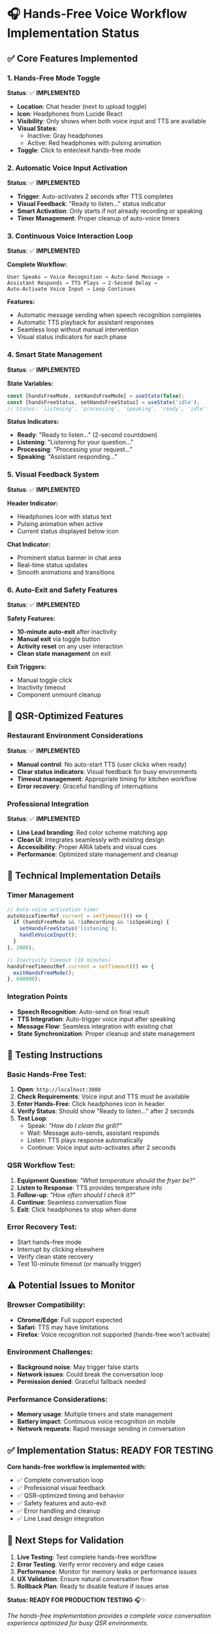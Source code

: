 # 🎧 Hands-Free Voice Workflow Implementation Status

## ✅ **Core Features Implemented**

### **1. Hands-Free Mode Toggle**
**Status**: ✅ **IMPLEMENTED**

- **Location**: Chat header (next to upload toggle)
- **Icon**: Headphones from Lucide React
- **Visibility**: Only shows when both voice input and TTS are available
- **Visual States**: 
  - Inactive: Gray headphones
  - Active: Red headphones with pulsing animation
- **Toggle**: Click to enter/exit hands-free mode

### **2. Automatic Voice Input Activation**
**Status**: ✅ **IMPLEMENTED**

- **Trigger**: Auto-activates 2 seconds after TTS completes
- **Visual Feedback**: "Ready to listen..." status indicator
- **Smart Activation**: Only starts if not already recording or speaking
- **Timer Management**: Proper cleanup of auto-voice timers

### **3. Continuous Voice Interaction Loop**
**Status**: ✅ **IMPLEMENTED**

**Complete Workflow:**
```
User Speaks → Voice Recognition → Auto-Send Message →
Assistant Responds → TTS Plays → 2-Second Delay → 
Auto-Activate Voice Input → Loop Continues
```

**Features:**
- Automatic message sending when speech recognition completes
- Automatic TTS playback for assistant responses
- Seamless loop without manual intervention
- Visual status indicators for each phase

### **4. Smart State Management**
**Status**: ✅ **IMPLEMENTED**

**State Variables:**
```javascript
const [handsFreeMode, setHandsFreeMode] = useState(false);
const [handsFreeStatus, setHandsFreeStatus] = useState('idle');
// States: 'listening', 'processing', 'speaking', 'ready', 'idle'
```

**Status Indicators:**
- **Ready**: "Ready to listen..." (2-second countdown)
- **Listening**: "Listening for your question..."
- **Processing**: "Processing your request..."
- **Speaking**: "Assistant responding..."

### **5. Visual Feedback System**
**Status**: ✅ **IMPLEMENTED**

**Header Indicator:**
- Headphones icon with status text
- Pulsing animation when active
- Current status displayed below icon

**Chat Indicator:**
- Prominent status banner in chat area
- Real-time status updates
- Smooth animations and transitions

### **6. Auto-Exit and Safety Features**
**Status**: ✅ **IMPLEMENTED**

**Safety Features:**
- **10-minute auto-exit** after inactivity
- **Manual exit** via toggle button
- **Activity reset** on any user interaction
- **Clean state management** on exit

**Exit Triggers:**
- Manual toggle click
- Inactivity timeout
- Component unmount cleanup

## 🎯 **QSR-Optimized Features**

### **Restaurant Environment Considerations**
**Status**: ✅ **IMPLEMENTED**

- **Manual control**: No auto-start TTS (user clicks when ready)
- **Clear status indicators**: Visual feedback for busy environments
- **Timeout management**: Appropriate timing for kitchen workflow
- **Error recovery**: Graceful handling of interruptions

### **Professional Integration**
**Status**: ✅ **IMPLEMENTED**

- **Line Lead branding**: Red color scheme matching app
- **Clean UI**: Integrates seamlessly with existing design
- **Accessibility**: Proper ARIA labels and visual cues
- **Performance**: Optimized state management and cleanup

## 🔧 **Technical Implementation Details**

### **Timer Management**
```javascript
// Auto-voice activation timer
autoVoiceTimerRef.current = setTimeout(() => {
  if (handsFreeMode && !isRecording && !isSpeaking) {
    setHandsFreeStatus('listening');
    handleVoiceInput();
  }
}, 2000);

// Inactivity timeout (10 minutes)
handsFreeTimeoutRef.current = setTimeout(() => {
  exitHandsFreeMode();
}, 600000);
```

### **Integration Points**
- **Speech Recognition**: Auto-send on final result
- **TTS Integration**: Auto-trigger voice input after speaking
- **Message Flow**: Seamless integration with existing chat
- **State Synchronization**: Proper cleanup and state management

## 🚀 **Testing Instructions**

### **Basic Hands-Free Test:**
1. **Open**: `http://localhost:3000`
2. **Check Requirements**: Voice input and TTS must be available
3. **Enter Hands-Free**: Click headphones icon in header
4. **Verify Status**: Should show "Ready to listen..." after 2 seconds
5. **Test Loop**:
   - Speak: *"How do I clean the grill?"*
   - Wait: Message auto-sends, assistant responds
   - Listen: TTS plays response automatically
   - Continue: Voice input auto-activates after 2 seconds

### **QSR Workflow Test:**
1. **Equipment Question**: *"What temperature should the fryer be?"*
2. **Listen to Response**: TTS provides temperature info
3. **Follow-up**: *"How often should I check it?"*
4. **Continue**: Seamless conversation flow
5. **Exit**: Click headphones to stop when done

### **Error Recovery Test:**
- Start hands-free mode
- Interrupt by clicking elsewhere
- Verify clean state recovery
- Test 10-minute timeout (or manually trigger)

## ⚠️ **Potential Issues to Monitor**

### **Browser Compatibility:**
- **Chrome/Edge**: Full support expected
- **Safari**: TTS may have limitations
- **Firefox**: Voice recognition not supported (hands-free won't activate)

### **Environment Challenges:**
- **Background noise**: May trigger false starts
- **Network issues**: Could break the conversation loop
- **Permission denied**: Graceful fallback needed

### **Performance Considerations:**
- **Memory usage**: Multiple timers and state management
- **Battery impact**: Continuous voice recognition on mobile
- **Network requests**: Rapid message sending in conversation

## ✅ **Implementation Status: READY FOR TESTING**

**Core hands-free workflow is implemented with:**
- ✅ Complete conversation loop
- ✅ Professional visual feedback  
- ✅ QSR-optimized timing and behavior
- ✅ Safety features and auto-exit
- ✅ Error handling and cleanup
- ✅ Line Lead design integration

## 🎯 **Next Steps for Validation**

1. **Live Testing**: Test complete hands-free workflow
2. **Error Testing**: Verify error recovery and edge cases
3. **Performance**: Monitor for memory leaks or performance issues
4. **UX Validation**: Ensure natural conversation flow
5. **Rollback Plan**: Ready to disable feature if issues arise

**Status: READY FOR PRODUCTION TESTING** 🎧✨

*The hands-free implementation provides a complete voice conversation experience optimized for busy QSR environments.*